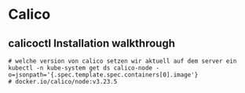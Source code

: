 # Calico 

## calicoctl Installation walkthrough 

```
# welche version von calico setzen wir aktuell auf dem server ein 
kubectl -n kube-system get ds calico-node -o=jsonpath='{.spec.template.spec.containers[0].image'}
# docker.io/calico/node:v3.23.5

```
